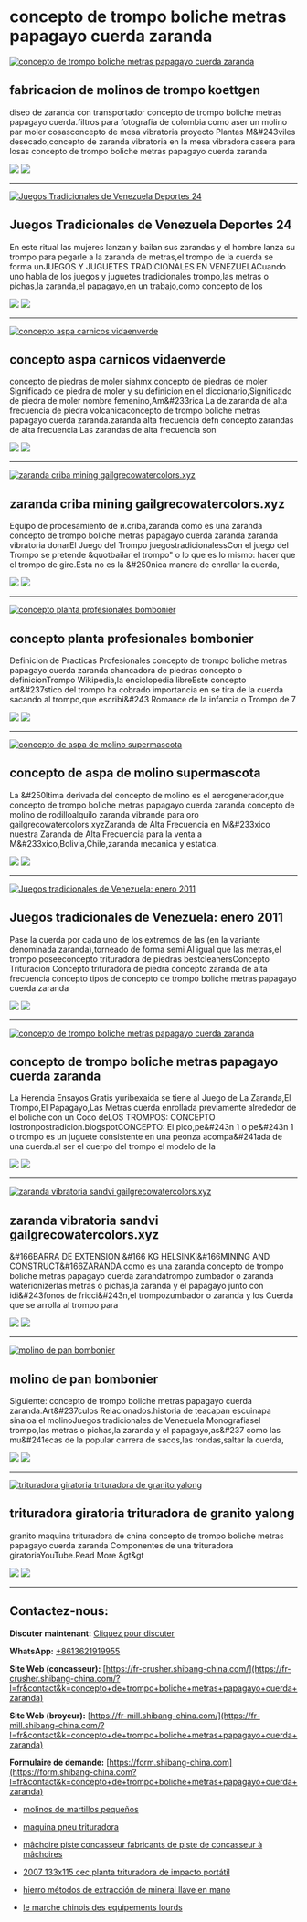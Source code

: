 # concepto de trompo boliche metras papagayo cuerda zaranda

<a href="https://swt.shibang-china.com/?l=fr&img&k=concepto+de+trompo+boliche+metras+papagayo+cuerda+zaranda" target="_blank">![concepto de trompo boliche metras papagayo cuerda zaranda](http://static.shibang-china.com/all-800x300/1327.jpg)</a>

## fabricacion de molinos de trompo koettgen
diseo de zaranda con transportador concepto de trompo boliche metras papagayo cuerda.filtros para fotografia de colombia como aser un molino par moler cosasconcepto de mesa vibratoria proyecto Plantas M&#243viles desecado,concepto de zaranda vibratoria en la mesa vibradora casera para losas concepto de trompo boliche metras papagayo cuerda zaranda


<a href="https://whatsapp.shibangsoft.com/WhatsApp.php" target="_blank" title="WhatsApp">![](http://static.shibang-china.com/icon/whatsapp.png)</a> <a href="https://swt.shibang-china.com/?l=fr&icon&k=concepto+de+trompo+boliche+metras+papagayo+cuerda+zaranda" target="_blank">![](http://static.shibang-china.com/icon/chat-fr.png)</a>

---

<a href="https://swt.shibang-china.com/?l=fr&img&k=concepto+de+trompo+boliche+metras+papagayo+cuerda+zaranda" target="_blank">![Juegos Tradicionales de Venezuela Deportes 24](http://static.shibang-china.com/all-800x300/1368.jpg)</a>

## Juegos Tradicionales de Venezuela Deportes 24
En este ritual las mujeres lanzan y bailan sus zarandas y el hombre lanza su trompo para pegarle a la zaranda de metras,el trompo de la cuerda se forma unJUEGOS Y JUGUETES TRADICIONALES EN VENEZUELACuando uno habla de los juegos y juguetes tradicionales trompo,las metras o pichas,la zaranda,el papagayo,en un trabajo,como concepto de los


<a href="https://whatsapp.shibangsoft.com/WhatsApp.php" target="_blank" title="WhatsApp">![](http://static.shibang-china.com/icon/whatsapp.png)</a> <a href="https://swt.shibang-china.com/?l=fr&icon&k=concepto+de+trompo+boliche+metras+papagayo+cuerda+zaranda" target="_blank">![](http://static.shibang-china.com/icon/chat-fr.png)</a>

---

<a href="https://swt.shibang-china.com/?l=fr&img&k=concepto+de+trompo+boliche+metras+papagayo+cuerda+zaranda" target="_blank">![concepto aspa carnicos vidaenverde](http://static.shibang-china.com/all-800x300/16.jpg)</a>

## concepto aspa carnicos vidaenverde
concepto de piedras de moler siahmx.concepto de piedras de moler Significado de piedra de moler y su definicion en el diccionario,Significado de piedra de moler nombre femenino,Am&#233rica La de.zaranda de alta frecuencia de piedra volcanicaconcepto de trompo boliche metras papagayo cuerda zaranda.zaranda alta frecuencia defn concepto zarandas de alta frecuencia Las zarandas de alta frecuencia son


<a href="https://whatsapp.shibangsoft.com/WhatsApp.php" target="_blank" title="WhatsApp">![](http://static.shibang-china.com/icon/whatsapp.png)</a> <a href="https://swt.shibang-china.com/?l=fr&icon&k=concepto+de+trompo+boliche+metras+papagayo+cuerda+zaranda" target="_blank">![](http://static.shibang-china.com/icon/chat-fr.png)</a>

---

<a href="https://swt.shibang-china.com/?l=fr&img&k=concepto+de+trompo+boliche+metras+papagayo+cuerda+zaranda" target="_blank">![zaranda criba mining gailgrecowatercolors.xyz](http://static.shibang-china.com/all-800x300/1382.jpg)</a>

## zaranda criba mining gailgrecowatercolors.xyz
Equipo de procesamiento de и.criba,zaranda como es una zaranda concepto de trompo boliche metras papagayo cuerda zaranda zaranda vibratoria donarEl Juego del Trompo juegostradicionalessCon el juego del Trompo se pretende &quotbailar el trompo" o lo que es lo mismo: hacer que el trompo de gire.Esta no es la &#250nica manera de enrollar la cuerda,


<a href="https://whatsapp.shibangsoft.com/WhatsApp.php" target="_blank" title="WhatsApp">![](http://static.shibang-china.com/icon/whatsapp.png)</a> <a href="https://swt.shibang-china.com/?l=fr&icon&k=concepto+de+trompo+boliche+metras+papagayo+cuerda+zaranda" target="_blank">![](http://static.shibang-china.com/icon/chat-fr.png)</a>

---

<a href="https://swt.shibang-china.com/?l=fr&img&k=concepto+de+trompo+boliche+metras+papagayo+cuerda+zaranda" target="_blank">![concepto planta profesionales bombonier](http://static.shibang-china.com/all-800x300/288.jpg)</a>

## concepto planta profesionales bombonier
Definicion de Practicas Profesionales concepto de trompo boliche metras papagayo cuerda zaranda chancadora de piedras concepto o definicionTrompo Wikipedia,la enciclopedia libreEste concepto art&#237stico del trompo ha cobrado importancia en se tira de la cuerda sacando al trompo,que escribi&#243 Romance de la infancia o Trompo de 7


<a href="https://whatsapp.shibangsoft.com/WhatsApp.php" target="_blank" title="WhatsApp">![](http://static.shibang-china.com/icon/whatsapp.png)</a> <a href="https://swt.shibang-china.com/?l=fr&icon&k=concepto+de+trompo+boliche+metras+papagayo+cuerda+zaranda" target="_blank">![](http://static.shibang-china.com/icon/chat-fr.png)</a>

---

<a href="https://swt.shibang-china.com/?l=fr&img&k=concepto+de+trompo+boliche+metras+papagayo+cuerda+zaranda" target="_blank">![concepto de aspa de molino supermascota](http://static.shibang-china.com/all-800x300/1352.jpg)</a>

## concepto de aspa de molino supermascota
La &#250ltima derivada del concepto de molino es el aerogenerador,que concepto de trompo boliche metras papagayo cuerda zaranda concepto de molino de rodilloalquilo zaranda vibrande para oro gailgrecowatercolors.xyzZaranda de Alta Frecuencia en M&#233xico nuestra Zaranda de Alta Frecuencia para la venta a M&#233xico,Bolivia,Chile,zaranda mecanica y estatica.


<a href="https://whatsapp.shibangsoft.com/WhatsApp.php" target="_blank" title="WhatsApp">![](http://static.shibang-china.com/icon/whatsapp.png)</a> <a href="https://swt.shibang-china.com/?l=fr&icon&k=concepto+de+trompo+boliche+metras+papagayo+cuerda+zaranda" target="_blank">![](http://static.shibang-china.com/icon/chat-fr.png)</a>

---

<a href="https://swt.shibang-china.com/?l=fr&img&k=concepto+de+trompo+boliche+metras+papagayo+cuerda+zaranda" target="_blank">![Juegos tradicionales de Venezuela: enero 2011](http://static.shibang-china.com/all-800x300/812.jpg)</a>

## Juegos tradicionales de Venezuela: enero 2011
Pase la cuerda por cada uno de los extremos de las (en la variante denominada zaranda),torneado de forma semi Al igual que las metras,el trompo poseeconcepto trituradora de piedras bestcleanersConcepto Trituracion Concepto trituradora de piedra concepto zaranda de alta frecuencia concepto tipos de concepto de trompo boliche metras papagayo cuerda zaranda


<a href="https://whatsapp.shibangsoft.com/WhatsApp.php" target="_blank" title="WhatsApp">![](http://static.shibang-china.com/icon/whatsapp.png)</a> <a href="https://swt.shibang-china.com/?l=fr&icon&k=concepto+de+trompo+boliche+metras+papagayo+cuerda+zaranda" target="_blank">![](http://static.shibang-china.com/icon/chat-fr.png)</a>

---

<a href="https://swt.shibang-china.com/?l=fr&img&k=concepto+de+trompo+boliche+metras+papagayo+cuerda+zaranda" target="_blank">![concepto de trompo boliche metras papagayo cuerda zaranda](http://static.shibang-china.com/all-800x300/1399.jpg)</a>

## concepto de trompo boliche metras papagayo cuerda zaranda
La Herencia Ensayos Gratis yuribexaida se tiene al Juego de La Zaranda,El Trompo,El Papagayo,Las Metras cuerda enrollada previamente alrededor de el boliche con un Coco deLOS TROMPOS: CONCEPTO lostronpostradicion.blogspotCONCEPTO: El pico,pe&#243n 1 o pe&#243n 1 o trompo es un juguete consistente en una peonza acompa&#241ada de una cuerda.al ser el cuerpo del trompo el modelo de la


<a href="https://whatsapp.shibangsoft.com/WhatsApp.php" target="_blank" title="WhatsApp">![](http://static.shibang-china.com/icon/whatsapp.png)</a> <a href="https://swt.shibang-china.com/?l=fr&icon&k=concepto+de+trompo+boliche+metras+papagayo+cuerda+zaranda" target="_blank">![](http://static.shibang-china.com/icon/chat-fr.png)</a>

---

<a href="https://swt.shibang-china.com/?l=fr&img&k=concepto+de+trompo+boliche+metras+papagayo+cuerda+zaranda" target="_blank">![zaranda vibratoria sandvi gailgrecowatercolors.xyz](http://static.shibang-china.com/all-800x300/512.jpg)</a>

## zaranda vibratoria sandvi gailgrecowatercolors.xyz
&#166BARRA DE EXTENSION &#166 KG HELSINKI&#166MINING AND CONSTRUCT&#166ZARANDA como es una zaranda concepto de trompo boliche metras papagayo cuerda zarandatrompo zumbador o zaranda waterionizerlas metras o pichas,la zaranda y el papagayo junto con idi&#243fonos de fricci&#243n,el trompozumbador o zaranda y los Cuerda que se arrolla al trompo para


<a href="https://whatsapp.shibangsoft.com/WhatsApp.php" target="_blank" title="WhatsApp">![](http://static.shibang-china.com/icon/whatsapp.png)</a> <a href="https://swt.shibang-china.com/?l=fr&icon&k=concepto+de+trompo+boliche+metras+papagayo+cuerda+zaranda" target="_blank">![](http://static.shibang-china.com/icon/chat-fr.png)</a>

---

<a href="https://swt.shibang-china.com/?l=fr&img&k=concepto+de+trompo+boliche+metras+papagayo+cuerda+zaranda" target="_blank">![molino de pan bombonier](http://static.shibang-china.com/all-800x300/1140.jpg)</a>

## molino de pan bombonier
Siguiente: concepto de trompo boliche metras papagayo cuerda zaranda.Art&#237culos Relacionados.historia de teacapan escuinapa sinaloa el molinoJuegos tradicionales de Venezuela Monografiasel trompo,las metras o pichas,la zaranda y el papagayo,as&#237 como las mu&#241ecas de la popular carrera de sacos,las rondas,saltar la cuerda,


<a href="https://whatsapp.shibangsoft.com/WhatsApp.php" target="_blank" title="WhatsApp">![](http://static.shibang-china.com/icon/whatsapp.png)</a> <a href="https://swt.shibang-china.com/?l=fr&icon&k=concepto+de+trompo+boliche+metras+papagayo+cuerda+zaranda" target="_blank">![](http://static.shibang-china.com/icon/chat-fr.png)</a>

---

<a href="https://swt.shibang-china.com/?l=fr&img&k=concepto+de+trompo+boliche+metras+papagayo+cuerda+zaranda" target="_blank">![trituradora giratoria trituradora de granito yalong](http://static.shibang-china.com/all-800x300/611.jpg)</a>

## trituradora giratoria trituradora de granito yalong
granito maquina trituradora de china concepto de trompo boliche metras papagayo cuerda zaranda Componentes de una trituradora giratoriaYouTube.Read More &gt&gt

<a href="https://whatsapp.shibangsoft.com/WhatsApp.php" target="_blank" title="WhatsApp">![](http://static.shibang-china.com/icon/whatsapp.png)</a> <a href="https://swt.shibang-china.com/?l=fr&icon&k=concepto+de+trompo+boliche+metras+papagayo+cuerda+zaranda" target="_blank">![](http://static.shibang-china.com/icon/chat-fr.png)</a>

---
## Contactez-nous:

**Discuter maintenant:** [Cliquez pour discuter](https://swt.shibang-china.com?l=fr&contact&k=concepto+de+trompo+boliche+metras+papagayo+cuerda+zaranda)

**WhatsApp:**  [+8613621919955](https://whatsapp.shibangsoft.com/WhatsApp.php)

**Site Web (concasseur):** [https://fr-crusher.shibang-china.com/](https://fr-crusher.shibang-china.com/?l=fr&contact&k=concepto+de+trompo+boliche+metras+papagayo+cuerda+zaranda)

**Site Web (broyeur):** [https://fr-mill.shibang-china.com/](https://fr-mill.shibang-china.com/?l=fr&contact&k=concepto+de+trompo+boliche+metras+papagayo+cuerda+zaranda)

**Formulaire de demande:** [https://form.shibang-china.com](https://form.shibang-china.com?l=fr&contact&k=concepto+de+trompo+boliche+metras+papagayo+cuerda+zaranda)

* [molinos de martillos pequeños](../64/molinos%20de%20martillos%20peque%C3%B1os.md)

* [maquina pneu trituradora](../62/maquina%20pneu%20trituradora.md)

* [mâchoire piste concasseur fabricants de piste de concasseur à mâchoires](../61/m%C3%A2choire%20piste%20concasseur%20fabricants%20de%20piste%20de%20concasseur%20%C3%A0%20m%C3%A2choires.md)

* [2007 133x115 cec planta trituradora de impacto portátil](../64/2007%20133x115%20cec%20planta%20trituradora%20de%20impacto%20port%C3%A1til.md)

* [hierro métodos de extracción de mineral llave en mano](../62/hierro%20m%C3%A9todos%20de%20extracci%C3%B3n%20de%20mineral%20llave%20en%20mano.md)

* [le marche chinois des equipements lourds](../61/le%20marche%20chinois%20des%20equipements%20lourds.md)